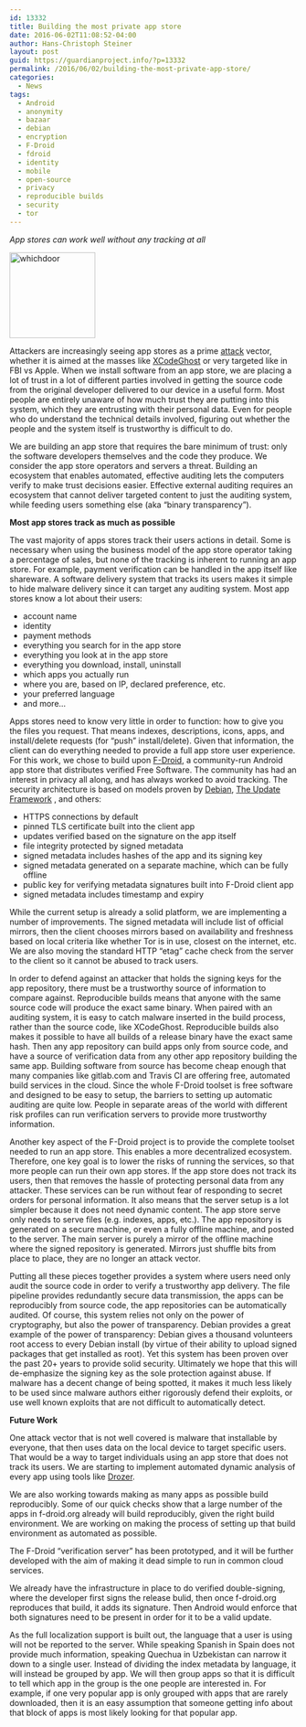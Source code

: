 ```yaml
---
id: 13332
title: Building the most private app store
date: 2016-06-02T11:08:52-04:00
author: Hans-Christoph Steiner
layout: post
guid: https://guardianproject.info/?p=13332
permalink: /2016/06/02/building-the-most-private-app-store/
categories:
  - News
tags:
  - Android
  - anonymity
  - bazaar
  - debian
  - encryption
  - F-Droid
  - fdroid
  - identity
  - mobile
  - open-source
  - privacy
  - reproducible builds
  - security
  - tor
---
```

_App stores can work well without any tracking at all_

[<img src="https://guardianproject.info/wp-content/uploads/2016/06/whichdoor-150x150.jpg" alt="whichdoor" width="150" height="150" class="alignright size-thumbnail wp-image-13337" />](https://guardianproject.info/wp-content/uploads/2016/06/whichdoor.jpg)

Attackers are increasingly seeing app stores as a prime <a href="https://guardianproject.info/2015/02/24/phishing-for-developers/" target="_blank">attack</a> vector, whether it is aimed at the masses like [XCodeGhost](http://researchcenter.paloaltonetworks.com/2015/09/more-details-on-the-xcodeghost-malware-and-affected-ios-apps/) or very targeted like in FBI vs Apple. When we install software from an app store, we are placing a lot of trust in a lot of different parties involved in getting the source code from the original developer delivered to our device in a useful form. Most people are entirely unaware of how much trust they are putting into this system, which they are entrusting with their personal data. Even for people who do understand the technical details involved, figuring out whether the people and the system itself is trustworthy is difficult to do.

We are building an app store that requires the bare minimum of trust: only the software developers themselves and the code they produce. We consider the app store operators and servers a threat. Building an ecosystem that enables automated, effective auditing lets the computers verify to make trust decisions easier. Effective external auditing requires an ecosystem that cannot deliver targeted content to just the auditing system, while feeding users something else (aka “binary transparency”).

**Most app stores track as much as possible**

The vast majority of apps stores track their users actions in detail. Some is necessary when using the business model of the app store operator taking a percentage of sales, but none of the tracking is inherent to running an app store. For example, payment verification can be handled in the app itself like shareware. A software delivery system that tracks its users makes it simple to hide malware delivery since it can target any auditing system. Most app stores know a lot about their users:

  * account name
  * identity
  * payment methods
  * everything you search for in the app store
  * everything you look at in the app store
  * everything you download, install, uninstall
  * which apps you actually run
  * where you are, based on IP, declared preference, etc.
  * your preferred language
  * and more…

Apps stores need to know very little in order to function: how to give you the files you request. That means indexes, descriptions, icons, apps, and install/delete requests (for “push” install/delete). Given that information, the client can do everything needed to provide a full app store user experience. For this work, we chose to build upon <a href="https://f-droid.org" target="_blank">F-Droid</a>, a community-run Android app store that distributes verified Free Software. The community has had an interest in privacy all along, and has always worked to avoid tracking. The security architecture is based on models proven by <a href="https://wiki.debian.org/SecureApt" target="_blank">Debian</a>, <a href="https://github.com/theupdateframework/tuf/blob/develop/docs/tuf-spec.txt" target="_blank">The Update Framework</a> , and others:

  * HTTPS connections by default
  * pinned TLS certificate built into the client app
  * updates verified based on the signature on the app itself
  * file integrity protected by signed metadata
  * signed metadata includes hashes of the app and its signing key
  * signed metadata generated on a separate machine, which can be fully offline
  * public key for verifying metadata signatures built into F-Droid client app
  * signed metadata includes timestamp and expiry

While the current setup is already a solid platform, we are implementing a number of improvements. The signed metadata will include list of official mirrors, then the client chooses mirrors based on availability and freshness based on local criteria like whether Tor is in use, closest on the internet, etc. We are also moving the standard HTTP “etag” cache check from the server to the client so it cannot be abused to track users.

In order to defend against an attacker that holds the signing keys for the app repository, there must be a trustworthy source of information to compare against. Reproducible builds means that anyone with the same source code will produce the exact same binary. When paired with an auditing system, it is easy to catch malware inserted in the build process, rather than the source code, like XCodeGhost. Reproducible builds also makes it possible to have all builds of a release binary have the exact same hash. Then any app repository can build apps only from source code, and have a source of verification data from any other app repository building the same app. Building software from source has become cheap enough that many companies like gitlab.com and Travis CI are offering free, automated build services in the cloud. Since the whole F-Droid toolset is free software and designed to be easy to setup, the barriers to setting up automatic auditing are quite low. People in separate areas of the world with different risk profiles can run verification servers to provide more trustworthy information.

Another key aspect of the F-Droid project is to provide the complete toolset needed to run an app store. This enables a more decentralized ecosystem. Therefore, one key goal is to lower the risks of running the services, so that more people can run their own app stores. If the app store does not track its users, then that removes the hassle of protecting personal data from any attacker. These services can be run without fear of responding to secret orders for personal information. It also means that the server setup is a lot simpler because it does not need dynamic content. The app store serve only needs to serve files (e.g. indexes, apps, etc.). The app repository is generated on a secure machine, or even a fully offline machine, and posted to the server. The main server is purely a mirror of the offline machine where the signed repository is generated. Mirrors just shuffle bits from place to place, they are no longer an attack vector.

Putting all these pieces together provides a system where users need only audit the source code in order to verify a trustworthy app delivery. The file pipeline provides redundantly secure data transmission, the apps can be reproducibly from source code, the app repositories can be automatically audited. Of course, this system relies not only on the power of cryptography, but also the power of transparency. Debian provides a great example of the power of transparency: Debian gives a thousand volunteers root access to every Debian install (by virtue of their ability to upload signed packages that get installed as root). Yet this system has been proven over the past 20+ years to provide solid security. Ultimately we hope that this will de-emphasize the signing key as the sole protection against abuse. If malware has a decent change of being spotted, it makes it much less likely to be used since malware authors either rigorously defend their exploits, or use well known exploits that are not difficult to automatically detect.

**Future Work**

One attack vector that is not well covered is malware that installable by everyone, that then uses data on the local device to target specific users. That would be a way to target individuals using an app store that does not track its users. We are starting to implement automated dynamic analysis of every app using tools like <a href="https://labs.mwrinfosecurity.com/tools/drozer" target="_blank">Drozer</a>.

We are also working towards making as many apps as possible build reproducibly. Some of our quick checks show that a large number of the apps in f-droid.org already will build reproducibly, given the right build environment. We are working on making the process of setting up that build environment as automated as possible.

The F-Droid “verification server” has been prototyped, and it will be further developed with the aim of making it dead simple to run in common cloud services.

We already have the infrastructure in place to do verified double-signing, where the developer first signs the release bulid, then once f-droid.org reproduces that build, it adds its signature. Then Android would enforce that both signatures need to be present in order for it to be a valid update.

As the full localization support is built out, the language that a user is using will not be reported to the server. While speaking Spanish in Spain does not provide much information, speaking Quechua in Uzbekistan can narrow it down to a single user. Instead of dividing the index metadata by language, it will instead be grouped by app. We will then group apps so that it is difficult to tell which app in the group is the one people are interested in. For example, if one very popular app is only grouped with apps that are rarely downloaded, then it is an easy assumption that someone getting info about that block of apps is most likely looking for that popular app.